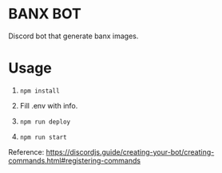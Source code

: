 # BANX BOT

Discord bot that generate banx images.

# Usage

1) ``` npm install ```

2) Fill .env with info.

3) ``` npm run deploy ```

4) ```npm run start ```

Reference: https://discordjs.guide/creating-your-bot/creating-commands.html#registering-commands